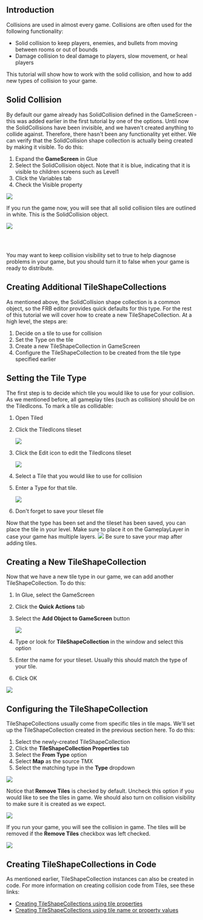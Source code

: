 ## Introduction

Collisions are used in almost every game. Collisions are often used for the following functionality:

-   Solid collision to keep players, enemies, and bullets from moving between rooms or out of bounds
-   Damage collision to deal damage to players, slow movement, or heal players

This tutorial will show how to work with the solid collision, and how to add new types of collision to your game.

## Solid Collision

By default our game already has SolidCollision defined in the GameScreen - this was added earlier in the first tutorial by one of the options. Until now the SolidCollisions have been invisible, and we haven't created anything to collide against. Therefore, there hasn't been any functionality yet either. We can verify that the SolidCollision shape collection is actually being created by making it visible. To do this:

1.  Expand the **GameScreen** in Glue
2.  Select the SolidCollision object. Note that it is blue, indicating that it is visible to children screens such as Level1
3.  Click the Variables tab
4.  Check the Visible property

![](/media/2021-02-img_6031536268380.png)

If you run the game now, you will see that all solid collision tiles are outlined in white. This is the SolidCollision object.

![](/media/2021-02-img_60315396e0918.png)

 

## 

You may want to keep collision visibility set to true to help diagnose problems in your game, but you should turn it to false when your game is ready to distribute.

### 

## Creating Additional TileShapeCollections

As mentioned above, the SolidCollision shape collection is a common object, so the FRB editor provides quick defaults for this type. For the rest of this tutorial we will cover how to create a new TileShapeCollection. At a high level, the steps are:

1.  Decide on a tile to use for collision
2.  Set the Type on the tile
3.  Create a new TileShapeCollection in GameScreen
4.  Configure the TileShapeCollection to be created from the tile type specified earlier

## Setting the Tile Type

The first step is to decide which tile you would like to use for your collision. As we mentioned before, all gameplay tiles (such as collision) should be on the TiledIcons. To mark a tile as collidable:

1.  Open Tiled

2.  Click the TiledIcons tileset

    ![](/media/2021-02-img_60315823db414.png)

3.  Click the Edit icon to edit the TiledIcons tileset

    ![](/media/2021-02-img_60315871cbd77.png)

4.  Select a Tile that you would like to use for collision

5.  Enter a Type for that tile.

    ![](/media/2021-02-img_603159b33ab60.png)

6.  Don't forget to save your tileset file

Now that the type has been set and the tileset has been saved, you can place the tile in your level. Make sure to place it on the GameplayLayer in case your game has multiple layers. [![](/wp-content/uploads/2016/08/2021_February_20_112950.gif)](/wp-content/uploads/2016/08/2021_February_20_112950.gif) Be sure to save your map after adding tiles.

## Creating a New TileShapeCollection

Now that we have a new tile type in our game, we can add another TileShapeCollection. To do this:

1.  In Glue, select the GameScreen

2.  Click the **Quick Actions** tab

3.  Select the **Add Object to GameScreen** button

    ![](/media/2021-02-img_60315b62ae54c.png)

4.  Type or look for **TileShapeCollection** in the window and select this option

5.  Enter the name for your tileset. Usually this should match the type of your tile.

6.  Click OK

![](/media/2021-02-img_60315d0613576.png)

## Configuring the TileShapeCollection

TileShapeCollections usually come from specific tiles in tile maps. We'll set up the TileShapeCollection created in the previous section here. To do this:

1.  Select the newly-created TileShapeCollection
2.  Click the **TileShapeCollection Properties** tab
3.  Select the **From Type** option
4.  Select **Map** as the source TMX
5.  Select the matching type in the **Type** dropdown

![](/media/2021-02-img_60315ebd96e51.png)

Notice that **Remove Tiles** is checked by default. Uncheck this option if you would like to see the tiles in game. We should also turn on collision visibility to make sure it is created as we expect.

![](/media/2021-02-img_60315de799ae0.png)

If you run your game, you will see the collision in game. The tiles will be removed if the **Remove Tiles** checkbox was left checked.

![](/media/2021-02-img_60315f7fc6166.png)

## Creating TileShapeCollections in Code

As mentioned earlier, TileShapeCollection instances can also be created in code. For more information on creating collision code from Tiles, see these links:

-   [Creating TileShapeCollections using tile properties](/documentation/tools/tiled-plugin/glue-gluevault-component-pages-tile-graphics-plugin-tileshapecollection/addcollisionfromtileswithproperty.md)
-   [Creating TileShapeCollections using tile name or property values](/documentation/tools/tiled-plugin/glue-gluevault-component-pages-tile-graphics-plugin-tileshapecollection/addcollisionfrom.md)
